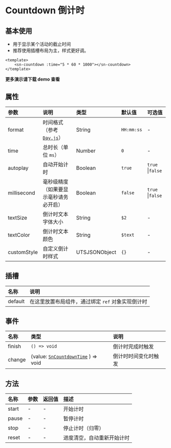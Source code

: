 # Countdown 倒计时

## 基本使用

- 用于显示某个活动的截止时间
- 推荐使用插槽布局为主，样式更好调。

```vue
<template>
	<sn-countdown :time="5 * 60 * 1000"></sn-countdown>
</template>
```

**更多演示请下载 demo 查看**

## 属性

| 参数        | 说明                                                         | 类型            | 默认值     | 可选值           |
| :---------- | :----------------------------------------------------------- | :-------------- | :--------- | :--------------- |
| format      | 时间格式（参考 [`Day.js`](https://dayjs.fenxianglu.cn/category/parse.html#%E5%AD%97%E7%AC%A6%E4%B8%B2-%E6%A0%BC%E5%BC%8F)） | String        | `HH:mm:ss` | -                |
| time        | 总时长（单位 `ms`）                                          | Number        | `0`        | -                |
| autoplay    | 自动开始计时                                                 | Boolean       | `true`     | `true` \|`false` |
| millisecond | 毫秒级精度（如果要显示毫秒请务必开启）                       | Boolean       | `false`    | `true` \|`false` |
| textSize    | 倒计时文本字体大小                                           | String        | `$2`       | -                |
| textColor   | 倒计时文本颜色                                               | String        | `$text`    | -                |
| customStyle | 自定义倒计时样式                                             | UTSJSONObject | `{}`       | -                |

## 插槽

| 名称    | 说明                                              |
| :------ | :------------------------------------------------ |
| default | 在这里放置布局组件，通过绑定 `ref` 对象实现倒计时 |

## 事件

| 名称   | 类型                                                         | 说明                 |
| :----- | :----------------------------------------------------------- | :------------------- |
| finish | `() => void`                                                 | 倒计时完成时触发     |
| change | (value: [`SnCountdownTime`](/api/types/components#sncountdowntime) ) => void | 倒计时时间变化时触发 |

## 方法

| 名称  | 参数 | 返回值 | 描述                       |
| :---- | :--- | :----- | :------------------------- |
| start | -    | -      | 开始计时                   |
| pause | -    | -      | 暂停计时                   |
| stop  | -    | -      | 停止计时（归零）           |
| reset | -    | -      | 进度清空，自动重新开始计时 |

<DemoPhone name="sn-countdown" />